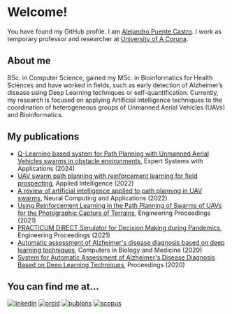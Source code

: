 # Welcome!

You have found my GitHub profile. I am [Alejandro Puente Castro](https://pdi.udc.es/en/File/Pdi/GF8GK). I work as temporary professor and researcher at [University of A Coruna](https://www.udc.es/en/). 

## About me

BSc. in Computer Science, gained my MSc. in Bioinformatics for Health Sciences and have worked in fields, such as early detection of Alzheimer’s disease using Deep Learning techniques or self-quantification. Currently, my research is focused on applying Artificial Intelligence techniques to the coordination of heterogeneous groups of Unmanned Aerial Vehicles (UAVs) and Bioinformatics.

## My publications
- [Q-Learning based system for Path Planning with Unmanned Aerial Vehicles swarms in obstacle environments]([https://link.springer.com/article/10.1007/s10489-022-03254-4](https://www.sciencedirect.com/science/article/pii/S0957417423017426)), Expert Systems with Applications (2024)
- [UAV swarm path planning with reinforcement learning for field prospecting](https://link.springer.com/article/10.1007/s10489-022-03254-4), Applied Intelligence (2022)
- [A review of artificial intelligence applied to path planning in UAV swarms](https://link.springer.com/article/10.1007/s00521-021-06569-4), Neural Computing and Applications (2022)
- [Using Reinforcement Learning in the Path Planning of Swarms of UAVs for the Photographic Capture of Terrains](https://www.mdpi.com/2673-4591/7/1/32/htm), Engineering Proceedings (2021)
- [PRACTICUM DIRECT Simulator for Decision Making during Pandemics](https://www.mdpi.com/2673-4591/7/1/48/htm), Engineering Proceedings (2021)
- [Automatic assessment of Alzheimer's disease diagnosis based on deep learning techniques](https://www.sciencedirect.com/science/article/pii/S0010482520301384), Computers in Biology and Medicine (2020)
- [System for Automatic Assessment of Alzheimer's Disease Diagnosis Based on Deep Learning Techniques](https://www.mdpi.com/2504-3900/21/1/28/pdf), Proceedings (2020)

## You can find me at...
[![linkedin](https://img.shields.io/badge/LinkedIn-0072b1?style=for-the-badge&logo=LinkedIn)](https://www.linkedin.com/in/alejandro-puente-castro/)
[![orcid](https://img.shields.io/badge/Orcid-000000?style=for-the-badge&logo=Orcid)](https://orcid.org/0000-0002-0134-6877)
[![publons](https://img.shields.io/badge/Publons-000369?style=for-the-badge&logo=Publons)](https://orcid.org/0000-0002-0134-6877)
[![scopus](https://img.shields.io/badge/Scopus-FFFFFF?style=for-the-badge&logo=Scopus)](http://www.scopus.com/authid/detail.uri?authorId=57216390282)

<!--
**TheMVS/TheMVS** is a ✨ _special_ ✨ repository because its `README.md` (this file) appears on your GitHub profile.

Here are some ideas to get you started:

- 🔭 I’m currently working on ...
- 🌱 I’m currently learning ...
- 👯 I’m looking to collaborate on ...
- 🤔 I’m looking for help with ...
- 💬 Ask me about ...
- 📫 How to reach me: ...
- 😄 Pronouns: ...
- ⚡ Fun fact: ...
-->
